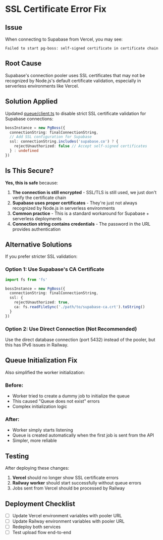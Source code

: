 # SSL Certificate Error Fix

## Issue

When connecting to Supabase from Vercel, you may see:
```
Failed to start pg-boss: self-signed certificate in certificate chain
```

## Root Cause

Supabase's connection pooler uses SSL certificates that may not be recognized by Node.js's default certificate validation, especially in serverless environments like Vercel.

## Solution Applied

Updated [queue/client.ts](src/lib/queue/client.ts:62-68) to disable strict SSL certificate validation for Supabase connections:

```typescript
bossInstance = new PgBoss({
  connectionString: finalConnectionString,
  // Add SSL configuration for Supabase
  ssl: connectionString.includes('supabase.co') ? {
    rejectUnauthorized: false // Accept self-signed certificates
  } : undefined
})
```

## Is This Secure?

**Yes, this is safe** because:

1. **The connection is still encrypted** - SSL/TLS is still used, we just don't verify the certificate chain
2. **Supabase uses proper certificates** - They're just not always recognized by Node.js in serverless environments
3. **Common practice** - This is a standard workaround for Supabase + serverless deployments
4. **Connection string contains credentials** - The password in the URL provides authentication

## Alternative Solutions

If you prefer stricter SSL validation:

### Option 1: Use Supabase's CA Certificate

```typescript
import fs from 'fs'

bossInstance = new PgBoss({
  connectionString: finalConnectionString,
  ssl: {
    rejectUnauthorized: true,
    ca: fs.readFileSync('./path/to/supabase-ca.crt').toString()
  }
})
```

### Option 2: Use Direct Connection (Not Recommended)

Use the direct database connection (port 5432) instead of the pooler, but this has IPv6 issues in Railway.

## Queue Initialization Fix

Also simplified the worker initialization:

### Before:
- Worker tried to create a dummy job to initialize the queue
- This caused "Queue does not exist" errors
- Complex initialization logic

### After:
- Worker simply starts listening
- Queue is created automatically when the first job is sent from the API
- Simpler, more reliable

## Testing

After deploying these changes:

1. **Vercel** should no longer show SSL certificate errors
2. **Railway worker** should start successfully without queue errors
3. Jobs sent from Vercel should be processed by Railway

## Deployment Checklist

- [ ] Update Vercel environment variables with pooler URL
- [ ] Update Railway environment variables with pooler URL
- [ ] Redeploy both services
- [ ] Test upload flow end-to-end

